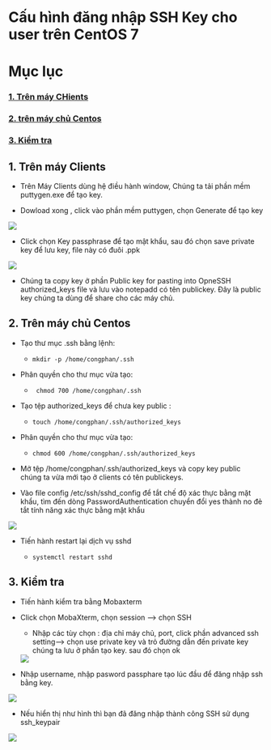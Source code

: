 # Cấu hình đăng nhập SSH Key cho user trên CentOS 7

# Mục lục

### [1. Trên máy CHients](https://github.com/phancong0897/Congphan/blob/master/SSH/Config-SSH-Keypair.md#1-tr%C3%AAn-m%C3%A1y-clients)

### [2. trên máy chủ Centos](https://github.com/phancong0897/Congphan/blob/master/SSH/Config-SSH-Keypair.md#2-tr%C3%AAn-m%C3%A1y-ch%E1%BB%A7-centos-1)

### [3. Kiểm tra](https://github.com/phancong0897/Congphan/blob/master/SSH/Config-SSH-Keypair.md#3-ki%E1%BB%83m-tra-1)

## 1. Trên máy Clients

- Trên Máy Clients dùng hệ điều hành window, Chúng ta tải phần mềm puttygen.exe để tạo key.

- Dowload xong , click vào phần mềm puttygen, chọn Generate để tạo key

<img src="https://imgur.com/Y67Ej8e.png">

- Click chọn Key passphrase để tạo mật khẩu, sau đó chọn save private key để lưu key, file này có đuôi .ppk

<img src="https://imgur.com/idSiajJ.png">

- Chúng ta copy key ở phần Public key for pasting into OpneSSH authorized_keys file và lưu vào notepadd có tên publickey. Đây là public key chúng ta dùng để share cho các máy chủ.

## 2. Trên máy chủ Centos

- Tạo thư mục .ssh bằng lệnh:

    - ` mkdir -p /home/congphan/.ssh `

- Phân quyền cho thư mục vừa tạo:

    - ` chmod 700 /home/congphan/.ssh`

- Tạo tệp authorized_keys để chưa key public :

    - ` touch /home/congphan/.ssh/authorized_keys `

- Phân quyền cho thư mục vừa tạo:

    - ` chmod 600 /home/congphan/.ssh/authorized_keys `

- Mở tệp /home/congphan/.ssh/authorized_keys và copy key public chúng ta vừa mới tạo ở clients có tên publickeys.

- Vào file config /etc/ssh/sshd_config để tắt chế độ xác thực bằng mặt khẩu, tìm đến dòng  PasswordAuthentication chuyển đổi yes thành no đẻ tắt tính năng xác thực bằng mật khẩu

<img src="https://imgur.com/z6pw6gI.png">

- Tiến hành restart lại dịch vụ sshd

    - ` systemctl restart sshd `

## 3. Kiểm tra

- Tiến hành kiểm tra bằng Mobaxterm

- Click chọn MobaXterm, chọn session --> chọn SSH

    - Nhập các tùy chọn : địa chỉ máy chủ, port, click phần advanced ssh setting--> chọn use private key và trỏ đường dẫn đến private key chúng ta lưu ở phần tạo key. sau đó chọn ok

    <img src="https://imgur.com/oEDkR4g.png">

- Nhập username, nhập pasword passphare tạo lúc đầu để đăng nhập ssh bằng key.

<img src="https://imgur.com/W3RKzBQ.png">

- Nếu hiển thị như hình thì bạn đã đăng nhập thành công SSH sử dụng ssh_keypair

<img src="https://imgur.com/JU7RGt7.png">
